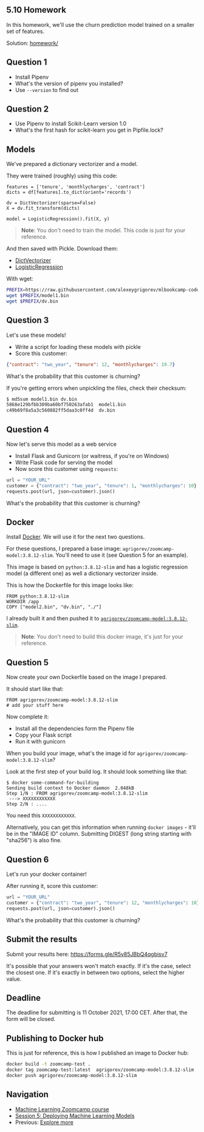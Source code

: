 ## 5.10 Homework

In this homework, we'll use the churn prediction model trained on a smaller set of features.

Solution: [homework/](homework/)

## Question 1

* Install Pipenv
* What's the version of pipenv you installed?
* Use `--version` to find out


## Question 2

* Use Pipenv to install Scikit-Learn version 1.0
* What's the first hash for scikit-learn you get in Pipfile.lock? 


## Models

We've prepared a dictionary vectorizer and a model.

They were trained (roughly) using this code:

```
features = ['tenure', 'monthlycharges', 'contract']
dicts = df[features].to_dict(orient='records')

dv = DictVectorizer(sparse=False)
X = dv.fit_transform(dicts)

model = LogisticRegression().fit(X, y)
```

> **Note**: You don't need to train the model. This code is just for your reference.

And then saved with Pickle. Download them:

* [DictVectorizer](https://github.com/alexeygrigorev/mlbookcamp-code/blob/master/course-zoomcamp/05-deployment/homework/dv.bin?raw=true)
* [LogisticRegression](https://github.com/alexeygrigorev/mlbookcamp-code/blob/master/course-zoomcamp/05-deployment/homework/model1.bin?raw=true)

With wget:

```bash
PREFIX=https://raw.githubusercontent.com/alexeygrigorev/mlbookcamp-code/master/course-zoomcamp/05-deployment/homework
wget $PREFIX/model1.bin
wget $PREFIX/dv.bin
```

## Question 3

Let's use these models!

* Write a script for loading these models with pickle
* Score this customer:

```json
{"contract": "two_year", "tenure": 12, "monthlycharges": 19.7}
```

What's the probability that this customer is churning? 

If you're getting errors when unpickling the files, check their checksum:

```bash
$ md5sum model1.bin dv.bin
5868e129bfbb309ba60bf750263afab1  model1.bin
c49b69f8a5a3c560882ff5daa3c0ff4d  dv.bin
```


## Question 4

Now let's serve this model as a web service

* Install Flask and Gunicorn (or waitress, if you're on Windows)
* Write Flask code for serving the model
* Now score this customer using `requests`:

```python
url = "YOUR_URL"
customer = {"contract": "two_year", "tenure": 1, "monthlycharges": 10}
requests.post(url, json=customer).json()
```

What's the probability that this customer is churning?


## Docker

Install [Docker](06-docker.md). We will use it for the next two questions.

For these questions, I prepared a base image: `agrigorev/zoomcamp-model:3.8.12-slim`. 
You'll need to use it (see Question 5 for an example).

This image is based on `python:3.8.12-slim` and has a logistic regression model 
(a different one) as well a dictionary vectorizer inside. 

This is how the Dockerfile for this image looks like:

```docker 
FROM python:3.8.12-slim
WORKDIR /app
COPY ["model2.bin", "dv.bin", "./"]
```

I already built it and then pushed it to [`agrigorev/zoomcamp-model:3.8.12-slim`](https://hub.docker.com/r/agrigorev/zoomcamp-model).

> **Note**: You don't need to build this docker image, it's just for your reference.


## Question 5

Now create your own Dockerfile based on the image I prepared.

It should start like that:

```docker
FROM agrigorev/zoomcamp-model:3.8.12-slim
# add your stuff here
```

Now complete it:

* Install all the dependencies form the Pipenv file
* Copy your Flask script
* Run it with gunicorn 


When you build your image, what's the image id for `agrigorev/zoomcamp-model:3.8.12-slim`?

Look at the first step of your build log. It should look something like that:

```
$ docker some-command-for-building
Sending build context to Docker daemon  2.048kB
Step 1/N : FROM agrigorev/zoomcamp-model:3.8.12-slim
 ---> XXXXXXXXXXXX
Step 2/N : ....
```

You need this `XXXXXXXXXXXX`.

Alternatively, you can get this information when running `docker images` - it'll be in the "IMAGE ID" column.
Submitting DIGEST (long string starting with "sha256") is also fine.


## Question 6

Let's run your docker container!

After running it, score this customer:

```python
url = "YOUR_URL"
customer = {"contract": "two_year", "tenure": 12, "monthlycharges": 10}
requests.post(url, json=customer).json()
```

What's the probability that this customer is churning?


## Submit the results

Submit your results here: https://forms.gle/R5v85JBbQ4qgbisv7

It's possible that your answers won't match exactly. If it's the case, select the closest one. If it's exactly in between two options, select the higher value.


## Deadline

The deadline for submitting is 11 October 2021, 17:00 CET. After that, the form will be closed.



## Publishing to Docker hub

This is just for reference, this is how I published an image to Docker hub:

```bash
docker build -t zoomcamp-test .
docker tag zoomcamp-test:latest  agrigorev/zoomcamp-model:3.8.12-slim
docker push agrigorev/zoomcamp-model:3.8.12-slim
```

## Navigation

* [Machine Learning Zoomcamp course](../)
* [Session 5: Deploying Machine Learning Models](./)
* Previous: [Explore more](09-explore-more.md)
